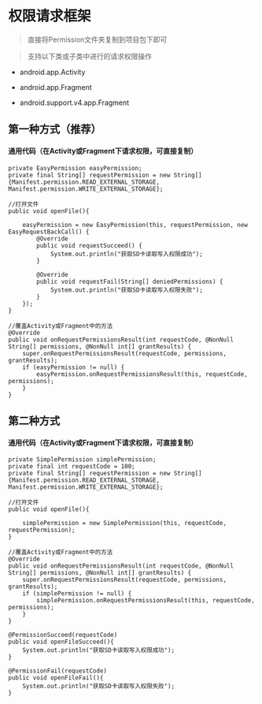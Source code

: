 # 权限请求框架

>直接将Permission文件夹复制到项目包下即可

>支持以下类或子类中进行的请求权限操作

* android.app.Activity

* android.app.Fragment

* android.support.v4.app.Fragment

## 第一种方式（推荐）

#### 通用代码（在Activity或Fragment下请求权限，可直接复制）

    private EasyPermission easyPermission;
    private final String[] requestPermission = new String[]{Manifest.permission.READ_EXTERNAL_STORAGE, Manifest.permission.WRITE_EXTERNAL_STORAGE};

    //打开文件
    public void openFile(){
		
        easyPermission = new EasyPermission(this, requestPermission, new EasyRequestBackCall() {
            @Override
            public void requestSucceed() {
                System.out.println("获取SD卡读取写入权限成功");
            }

            @Override
            public void requestFail(String[] deniedPermissions) {
                System.out.println("获取SD卡读取写入权限失败");
            }
        });
    }

	//覆盖Activity或Fragment中的方法
    @Override
    public void onRequestPermissionsResult(int requestCode, @NonNull String[] permissions, @NonNull int[] grantResults) {
        super.onRequestPermissionsResult(requestCode, permissions, grantResults);
        if (easyPermission != null) {
            easyPermission.onRequestPermissionsResult(this, requestCode, permissions);
        }
    }


## 第二种方式

#### 通用代码（在Activity或Fragment下请求权限，可直接复制）

	private SimplePermission simplePermission;
    private final int requestCode = 100;
    private final String[] requestPermission = new String[]{Manifest.permission.READ_EXTERNAL_STORAGE, Manifest.permission.WRITE_EXTERNAL_STORAGE};

    //打开文件
    public void openFile(){

        simplePermission = new SimplePermission(this, requestCode, requestPermission);
    }

	//覆盖Activity或Fragment中的方法
    @Override
    public void onRequestPermissionsResult(int requestCode, @NonNull String[] permissions, @NonNull int[] grantResults) {
        super.onRequestPermissionsResult(requestCode, permissions, grantResults);
		if (simplePermission != null) {
			simplePermission.onRequestPermissionsResult(this, requestCode, permissions);
		}
    }

    @PermissionSucceed(requestCode)
    public void openFileSucceed(){
        System.out.println("获取SD卡读取写入权限成功");
    }

    @PermissionFail(requestCode)
    public void openFileFail(){
        System.out.println("获取SD卡读取写入权限失败");
    }

